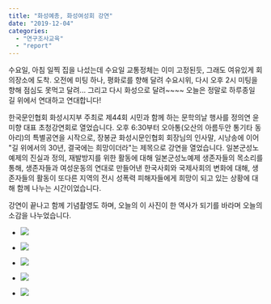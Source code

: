 ```yaml
---
title: "화성예총, 화성여성회 강연"
date: "2019-12-04"
categories: 
  - "연구조사교육"
  - "report"
---
```


수요일, 아침 일찍 집을 나섰는데 수요일 교통정체는 이미 고정된듯, 그래도 여유있게 회의장소에 도착. 오전에 미팅 하나, 평화로를 향해 달려 수요시위, 다시 오후 2시 미팅을 향해 점심도 못먹고 달려... 그리고 다시 화성으로 달려~~~~ 오늘은 정말로 하루종일 길 위에서 연대하고 연대합니다!

한국문인협회 화성시지부 주최로 제44회 시민과 함께 하는 문학의날 행사를 정의연 윤미향 대표 초청강연회로 열었습니다. 오후 6:30부터 오아통(오산의 아름두안 통기타 동아리)의 특별공연을 시작으로, 장봉균 화성시문인협회 회장님의 인사말, 시낭송에 이어 "길 위에서의 30년, 결국에는 희망이더라"는 제목으로 강연을 열었습니다. 일본군성노예제의 진실과 정의, 재발방지를 위한 활동에 대해 일본군성노예제 생존자들의 목소리를 통해, 생존자들과 여성운동의 연대로 만들어낸 한국사회와 국제사회의 변화에 대해, 생존자들의 활동이 또다른 지역의 전시 성폭력 피해자들에게 희망이 되고 있는 상황에 대해 함께 나누는 시간이었습니다.

강연이 끝나고 함께 기념촬영도 하며, 오늘의 이 사진이 한 역사가 되기를 바라며 오늘의 소감을 나누었습니다.

- ![](http://womenandwar.net/kr/wp-content/uploads/2019/12/78312774_2830827296948265_4000337444347052032_o.jpg)
    
- ![](http://womenandwar.net/kr/wp-content/uploads/2019/12/78681692_2830827026948292_2174177114557775872_o.jpg)
    
- ![](http://womenandwar.net/kr/wp-content/uploads/2019/12/78684091_2830827736948221_780470753970618368_o.jpg)
    
- ![](http://womenandwar.net/kr/wp-content/uploads/2019/12/KakaoTalk_20191202_115855125.jpg)
    
- ![](http://womenandwar.net/kr/wp-content/uploads/2019/12/photo_2019-12-05_14-55-29-1024x768.jpg)
